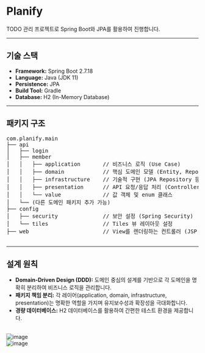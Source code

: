 # Planify
 <p>TODO 관리 프로젝트로 Spring Boot와 JPA를 활용하여 진행합니다.</p>
    <hr>
    <h2>기술 스택</h2>
    <ul>
        <li><strong>Framework:</strong> Spring Boot 2.7.18</li>
        <li><strong>Language:</strong> Java (JDK 11)</li>
        <li><strong>Persistence:</strong> JPA</li>
        <li><strong>Build Tool:</strong> Gradle</li>
        <li><strong>Database:</strong> H2 (In-Memory Database)</li>
    </ul>
    <hr>
    <h2>패키지 구조</h2>
    <pre>
com.planify.main
├── api
│   ├── login
│   ├── member
│   │   ├── application       // 비즈니스 로직 (Use Case)
│   │   ├── domain            // 핵심 도메인 모델 (Entity, Repository 인터페이스 등)
│   │   ├── infrastructure    // 기술적 구현 (JPA Repository 등)
│   │   ├── presentation      // API 요청/응답 처리 (Controller)
│   │   └── value             // 값 객체 및 enum 클래스
│   └── (다른 도메인 패키지 추가 가능)
├── config
│   ├── security              // 보안 설정 (Spring Security)
│   └── tiles                 // Tiles 뷰 레이아웃 설정
├── web                       // View를 렌더링하는 컨트롤러 (JSP 연동)
    </pre>
    <hr>
    <h2>설계 원칙</h2>
    <ul>
        <li><strong>Domain-Driven Design (DDD):</strong> 도메인 중심의 설계를 기반으로 각 도메인을 명확히 분리하여 비즈니스 로직을 관리합니다.</li>
        <li><strong>패키지 책임 분리:</strong> 각 레이어(application, domain, infrastructure, presentation)는 명확한 역할을 가지며 유지보수성과 확장성을 극대화합니다.</li>
        <li><strong>경량 데이터베이스:</strong> H2 데이터베이스를 활용하여 간편한 테스트 환경을 제공합니다.</li>
    </ul>

<br>![image](https://github.com/user-attachments/assets/fd8ab86f-12b5-44ff-9ec7-84aeb1c6b946)
<br>![image](https://github.com/user-attachments/assets/4d039294-dc0c-4fcc-a5e5-a4bcf19443bc)
